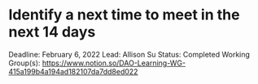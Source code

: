 # Identify a next time to meet in the next 14 days

Deadline: February 6, 2022
Lead: Allison Su
Status: Completed
Working Group(s): https://www.notion.so/DAO-Learning-WG-415a199b4a194ad182107da7dd8ed022